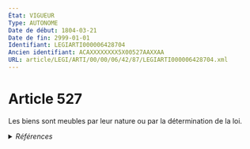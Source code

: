 ```yaml
---
État: VIGUEUR
Type: AUTONOME
Date de début: 1804-03-21
Date de fin: 2999-01-01
Identifiant: LEGIARTI000006428704
Ancien identifiant: ACAXXXXXXXX5X00527AAXXAA
URL: article/LEGI/ARTI/00/00/06/42/87/LEGIARTI000006428704.xml
---
```


<h1>Article 527</h1>

Les biens sont meubles par leur nature ou par la détermination de la loi.


<details>
  <summary><em>Références</em></summary>

  <h2>Références faites par l'article</h2>
  
  <ul>
    <li>
      CODIFICATION source Loi 1804-01-25
    </li>
    <li>
      CREATION source Loi 1804-01-25 promulguée le 4 février 1804
    </li>
  </ul>
</details>

